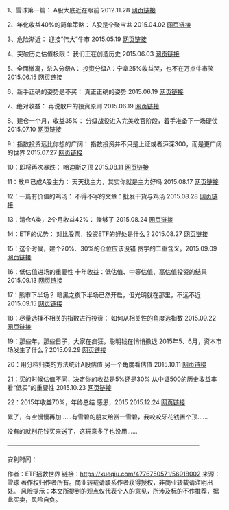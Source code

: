 1、雪球第一篇：
A股大底近在眼前  2012.11.28
[网页链接](http://xueqiu.com/4776750571/22523458)

2、年化收益40%的简单策略：
A股是个聚宝盆  2015.04.02
[网页链接](http://xueqiu.com/4776750571/39611266)

3、危险渐近：
迎接“伟大”牛市   2015.05.19
[网页链接](http://xueqiu.com/4776750571/44555899)  

4、突破历史估值极限：
我们正在创造历史   2015.06.03
[网页链接](http://xueqiu.com/4776750571/46597942)

5、全面撤离，杀入分级A：
投资分级A：宁拿25%收益哭，也不在万点牛市笑  2015.06.15
[网页链接](http://xueqiu.com/4776750571/48268747)

6、新手正确的姿势是不买：
真正正确的姿势  2015.06.19
[网页链接](http://xueqiu.com/4776750571/48740598)

7、绝对收益：
再说散户的投资原则  2015.06.19
[网页链接](http://xueqiu.com/4776750571/48752706)

8、建仓一个月，收益35%：
分级战役进入完美收官阶段，着手准备下一场硬仗  2015.07.10
[网页链接](http://xueqiu.com/4776750571/50879433)

9：指数投资远比你想的广阔：
指数投资并不只是上证或者沪深300，而是更广阔的世界  2015.07.27
[网页链接](http://xueqiu.com/4776750571/52750793)

10：即将再次暴跌：
哈迪斯之顶  2015.08.11
[网页链接](http://xueqiu.com/4776750571/54058272)

11：散户已成A股主力：
天天找主力，其实你就是主力好吗  2015.08.17
[网页链接](http://xueqiu.com/4776750571/54718695)

12：一篇有价值的鸡汤：
不得不写的文章：批发干货与鸡汤  2015.08.28
[网页链接](http://xueqiu.com/4776750571/55241308)

13：清仓A类，2个月收益42%：
赚够了  2015.08.24
[网页链接](http://xueqiu.com/4776750571/55272023)

14：ETF的优势：
对比股票，投资ETF的好处是什么？2015.08.27
[网页链接](http://xueqiu.com/4776750571/55453737)

15：这个时候，建个20%、30%的仓位应该没错
贪字的二重含义。2015.09.09
[网页链接](http://xueqiu.com/4776750571/56104221)

16：低估值进场的重要性
十年收益：低估值、中等估值、高估值投资的结果
2015.09.13
[网页链接](http://xueqiu.com/4776750571/56310631)

17：熊市下半场？
暗黑之夜下半场已然开启，但光明就在那里，不远不近  2015.09.15
[网页链接](http://xueqiu.com/4776750571/56436606)

18：尽量选择不相关的指数进行投资：
如何从相关性的角度选指数  2015.09.22
[网页链接](http://xueqiu.com/4776750571/56782264)

19：那些年，那些日子，大家在疯狂，聪明钱在悄悄撤退
2015年5、6月，资本市场发生了什么？2015.09.29
[网页链接](http://xueqiu.com/4776750571/57121454)

20：用分档归类的方法统计A股估值
另一个角度看估值 2015.10.11
[网页链接](http://xueqiu.com/4776750571/57458354)


21：买的时候估值不同，决定你的收益是5%还是30%
从中证500的历史收益率看“低买”的重要性 2015.10.23
[网页链接](http://xueqiu.com/4776750571/58291428)

22：2015年收益70%，年终总结
感恩，2015  2015.12.24
[网页链接](http://xueqiu.com/4776750571/62402064)


累了，有空慢慢再加……有雪碧的朋友给赏一雪碧，我咬咬牙花钱置个顶……

没有的就别花钱买来送了，这玩意多了也没用……

————————————————————————————————

安利时间：

作者：ETF拯救世界
链接：https://xueqiu.com/4776750571/56918002
来源：雪球
著作权归作者所有。商业转载请联系作者获得授权，非商业转载请注明出处。
风险提示：本文所提到的观点仅代表个人的意见，所涉及标的不作推荐，据此买卖，风险自负。